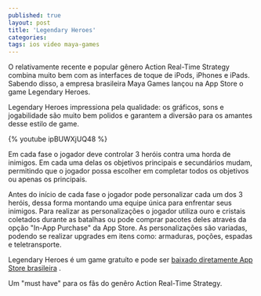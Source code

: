 ```yaml
---
published: true
layout: post
title: 'Legendary Heroes'
categories: 
tags: ios video maya-games
---
```

O relativamente recente e popular gênero Action Real-Time Strategy combina muito bem com as interfaces de toque de iPods, iPhones e iPads. Sabendo disso, a empresa brasileira Maya Games lançou na App Store o game Legendary Heroes.

Legendary Heroes impressiona pela qualidade: os gráficos, sons e jogabilidade são muito bem polidos e garantem a diversão para os amantes desse estilo de game.

{% youtube ipBUWXjUQ48 %}

Em cada fase o jogador deve controlar 3 heróis contra uma horda de inimigos. Em cada uma delas os objetivos principais e secundários mudam, permitindo que o jogador possa escolher em completar todos os objetivos ou apenas os principais.





Antes do início de cada fase o jogador pode personalizar cada um dos 3 heróis, dessa forma montando uma equipe única para enfrentar seus inimigos. Para realizar as personalizações o jogador utiliza ouro e cristais coletados durante as batalhas ou pode comprar pacotes deles através da opção "In-App Purchase" da App Store. As personalizações são variadas, podendo se realizar upgrades em itens como: armaduras, poções, espadas e teletransporte.





Legendary Heroes é um game gratuíto e pode ser <a href="http://itunes.apple.com/br/app/legendary-heroes-br/id494755158?mt=8" target="_blank">baixado diretamente App Store brasileira</a>
.

Um "must have" para os fãs do genêro Action Real-Time Strategy.
